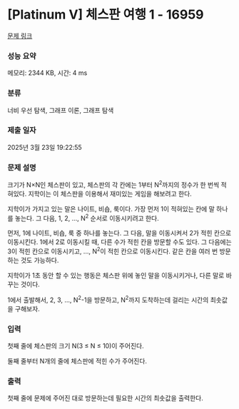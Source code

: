 # [Platinum V] 체스판 여행 1 - 16959 

[문제 링크](https://www.acmicpc.net/problem/16959) 

### 성능 요약

메모리: 2344 KB, 시간: 4 ms

### 분류

너비 우선 탐색, 그래프 이론, 그래프 탐색

### 제출 일자

2025년 3월 23일 19:22:55

### 문제 설명

<p>크기가 N×N인 체스판이 있고, 체스판의 각 칸에는 1부터 N<sup>2</sup>까지의 정수가 한 번씩 적혀있다. 지학이는 이 체스판을 이용해서 재미있는 게임을 해보려고 한다.</p>

<p>지학이가 가지고 있는 말은 나이트, 비숍, 룩이다. 가장 먼저 1이 적혀있는 칸에 말 하나를 놓는다. 그 다음, 1, 2, ..., N<sup>2</sup> 순서로 이동시키려고 한다.</p>

<p>먼저, 1에 나이트, 비숍, 룩 중 하나를 놓는다. 그 다음, 말을 이동시켜서 2가 적힌 칸으로 이동시킨다. 1에서 2로 이동시킬 때, 다른 수가 적힌 칸을 방문할 수도 있다. 그 다음에는 3이 적힌 칸으로 이동시키고, ..., N<sup>2</sup>이 적힌 칸으로 이동시킨다. 같은 칸을 여러 번 방문하는 것도 가능하다.</p>

<p>지학이가 1초 동안 할 수 있는 행동은 체스판 위에 놓인 말을 이동시키거나, 다른 말로 바꾸는 것이다.</p>

<p>1에서 출발해서, 2, 3, ..., N<sup>2</sup>-1을 방문하고, N<sup>2</sup>까지 도착하는데 걸리는 시간의 최솟값을 구해보자.</p>

### 입력 

 <p>첫째 줄에 체스판의 크기 N(3 ≤ N ≤ 10)이 주어진다.</p>

<p>둘째 줄부터 N개의 줄에 체스판에 적힌 수가 주어진다.</p>

### 출력 

 <p>첫째 줄에 문제에 주어진 대로 방문하는데 필요한 시간의 최솟값을 출력한다. </p>


